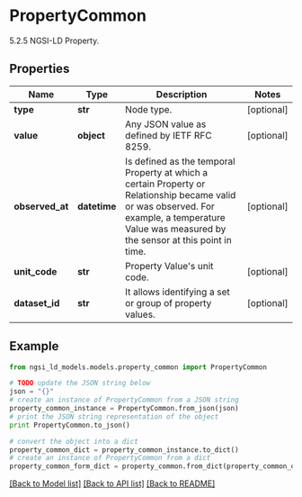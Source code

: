 # PropertyCommon

5.2.5 NGSI-LD Property. 

## Properties
Name | Type | Description | Notes
------------ | ------------- | ------------- | -------------
**type** | **str** | Node type.  | [optional] 
**value** | **object** | Any JSON value as defined by IETF RFC 8259. | [optional] 
**observed_at** | **datetime** | Is defined as the temporal Property at which a certain Property or Relationship became valid or was observed. For example, a temperature Value was measured by the sensor at this point in time.  | [optional] 
**unit_code** | **str** | Property Value&#39;s unit code.  | [optional] 
**dataset_id** | **str** | It allows identifying a set or group of property values.  | [optional] 

## Example

```python
from ngsi_ld_models.models.property_common import PropertyCommon

# TODO update the JSON string below
json = "{}"
# create an instance of PropertyCommon from a JSON string
property_common_instance = PropertyCommon.from_json(json)
# print the JSON string representation of the object
print PropertyCommon.to_json()

# convert the object into a dict
property_common_dict = property_common_instance.to_dict()
# create an instance of PropertyCommon from a dict
property_common_form_dict = property_common.from_dict(property_common_dict)
```
[[Back to Model list]](../README.md#documentation-for-models) [[Back to API list]](../README.md#documentation-for-api-endpoints) [[Back to README]](../README.md)


